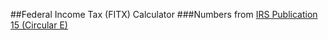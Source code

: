 ##Federal Income Tax (FITX) Calculator
###Numbers from [IRS Publication 15 (Circular E)](https://www.irs.gov/pub/irs-pdf/p15.pdf)
